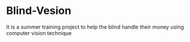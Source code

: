 # Blind-Vesion
It is a summer training project to help the blind handle their money using computer vision technique
